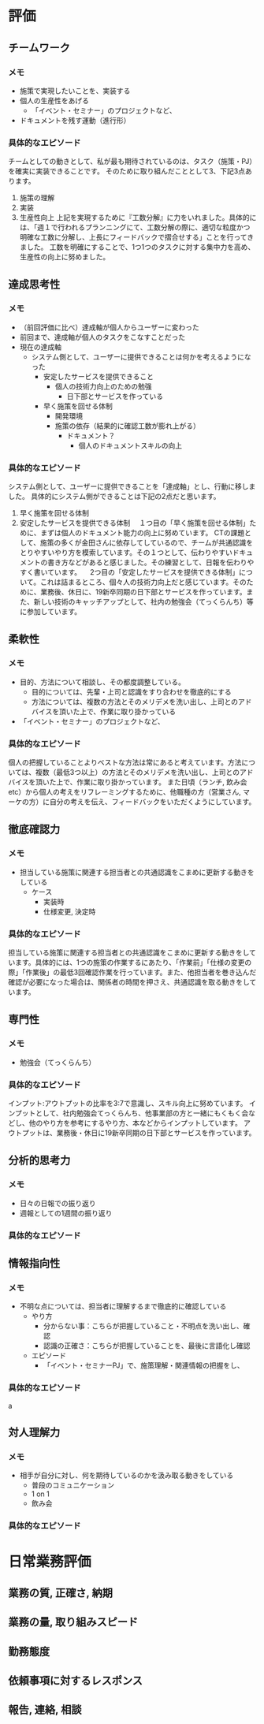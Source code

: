 # 評価
## チームワーク
### メモ
- 施策で実現したいことを、実装する
- 個人の生産性をあげる
	- 「イベント・セミナー」のプロジェクトなど、
- ドキュメントを残す運動（進行形）

### 具体的なエピソード
チームとしての動きとして、私が最も期待されているのは、タスク（施策・PJ）を確実に実装できることです。
そのために取り組んだこととして3、下記3点あります。
1. 施策の理解
2. 実装
3. 生産性向上
上記を実現するために『工数分解』に力をいれました。具体的には、「週１で行われるプランニングにて、工数分解の際に、適切な粒度かつ明確な工数に分解し、上長にフィードバックで摺合せする」ことを行ってきました。
工数を明確にすることで、1つ1つのタスクに対する集中力を高め、生産性の向上に努めました。



## 達成思考性
### メモ
- （前回評価に比べ）達成軸が個人からユーザーに変わった
- 前回まで、達成軸が個人のタスクをこなすことだった
- 現在の達成軸
	- システム側として、ユーザーに提供できることは何かを考えるようになった
		- 安定したサービスを提供できること
			- 個人の技術力向上のための勉强
				- 日下部とサービスを作っている
		- 早く施策を回せる体制
			- 開発環境
			- 施策の依存（結果的に確認工数が膨れ上がる）
				- ドキュメント？
					- 個人のドキュメントスキルの向上

### 具体的なエピソード
システム側として、ユーザーに提供できることを「達成軸」とし、行動に移しました。
具体的にシステム側ができることは下記の2点だと思います。
1. 早く施策を回せる体制
2. 安定したサービスを提供できる体制
　１つ目の「早く施策を回せる体制」ために、まずは個人のドキュメント能力の向上に努めています。
CTの課題として、施策の多くが金田さんに依存してしているので、チームが共通認識をとりやすいやり方を模索しています。その１つとして、伝わりやすいドキュメントの書き方などがあると感じました。その練習として、日報を伝わりやすく書いています。
　2つ目の「安定したサービスを提供できる体制」について。これは詰まるところ、個々人の技術力向上だと感じています。そのために、業務後、休日に、19新卒同期の日下部とサービスを作っています。また、新しい技術のキャッチアップとして、社内の勉強会（てっくらんち）等に参加しています。



## 柔軟性
### メモ
- 目的、方法について相談し、その都度調整している。
  - 目的については、先輩・上司と認識をすり合わせを徹底的にする
  - 方法については、複数の方法とそのメリデメを洗い出し、上司とのアドバイスを頂いた上で、作業に取り掛かっている
- 「イベント・セミナー」のプロジェクトなど、

### 具体的なエピソード
個人の把握していることよりベストな方法は常にあると考えています。方法については、複数（最低3つ以上）の方法とそのメリデメを洗い出し、上司とのアドバイスを頂いた上で、作業に取り掛かっています。
また日頃（ランチ, 飲み会etc）から個人の考えをリフレーミングするために、他職種の方（営業さん, マーケの方）に自分の考えを伝え、フィードバックをいただくようにしています。




## 徹底確認力
### メモ
- 担当している施策に関連する担当者との共通認識をこまめに更新する動きをしている
  - ケース
    - 実装時
    - 仕様変更, 決定時

### 具体的なエピソード
担当している施策に関連する担当者との共通認識をこまめに更新する動きをしています。具体的には、1つの施策の作業するにあたり、「作業前」「仕様の変更の際」「作業後」の最低3回確認作業を行っています。また、他担当者を巻き込んだ確認が必要になった場合は、関係者の時間を押さえ、共通認識を取る動きをしています。




## 専門性
### メモ
- 勉強会（てっくらんち）

### 具体的なエピソード
インプット:アウトプットの比率を3:7で意識し、スキル向上に努めています。
インプットとして、社内勉強会てっくらんち、他事業部の方と一緒にもくもく会などし、他のやり方を参考にするやり方、本などからインプットしています。
アウトプットは、業務後・休日に19新卒同期の日下部とサービスを作っています。


## 分析的思考力
### メモ
- 日々の日報での振り返り
- 週報としての1週間の振り返り
### 具体的なエピソード





## 情報指向性
### メモ
- 不明な点については、担当者に理解するまで徹底的に確認している
  - やり方
    - 分からない事：こちらが把握していること・不明点を洗い出し、確認
    - 認識の正確さ：こちらが把握していることを、最後に言語化し確認
  - エピソード
    - 「イベント・セミナーPJ」で、施策理解・関連情報の把握をし、
### 具体的なエピソード
a





## 対人理解力
### メモ
- 相手が自分に対し、何を期待しているのかを汲み取る動きをしている
  - 普段のコミュニケーション
  - 1 on 1
  - 飲み会
### 具体的なエピソード







# 日常業務評価
## 業務の質, 正確さ, 納期

## 業務の量, 取り組みスピード

## 勤務態度

## 依頼事項に対するレスポンス

## 報告, 連絡, 相談
